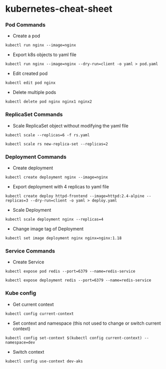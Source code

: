 # kubernetes-cheat-sheet

### Pod Commands

- Create a pod
```shell
kubectl run nginx --image=nginx
```

- Export k8s objects to yaml file
```shell
kubectl run nginx --image=nginx --dry-run=client -o yaml > pod.yaml
```

- Edit created pod
```shell
kubectl edit pod nginx
```

- Delete multiple pods
```shell
kubectl delete pod nginx nginx1 nginx2
```

### ReplicaSet Commands

- Scale ReplicaSet object without modifying the yaml file
```shell
kubectl scale --replicas=6 -f rs.yaml
```
```shell
kubectl scale rs new-replica-set --replicas=2
```

### Deployment Commands

- Create deployment
```shell
kubectl create deployment nginx --image=nginx
```

- Export deployment with 4 replicas to yaml file
```shell
kubectl create deploy httpd-frontend --image=httpd:2.4-alpine --replicas=3 --dry-run=client -o yaml > deploy.yaml
```

- Scale Deployment
```shell
kubectl scale deployment nginx --replicas=4
```

- Change image tag of Deployment
```shell
kubectl set image deployment nginx nginx=nginx:1.18
```

### Service Commands

- Create Service
```shell
kubectl expose pod redis --port=6379 --name=redis-service
```
```shell
kubectl expose deployment redis --port=6379 --name=redis-service
```

### Kube config

- Get current context
```shell
kubectl config current-context
```

- Set context and namespace (this not used to change or switch current context)
```shell
kubectl config set-context $(kubectl config current-context) --namespace=dev
```

- Switch context
```shell
kubectl config use-context dev-aks
```
